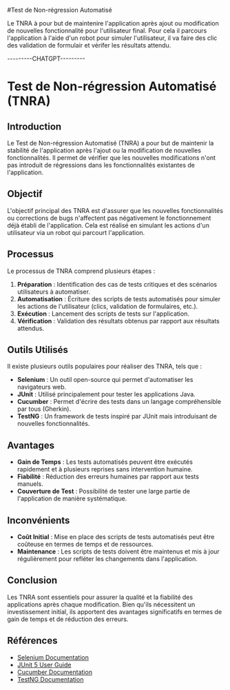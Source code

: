 #Test de Non-régression Automatisé

Le TNRA à pour but de maintenire l'application après ajout ou modification de nouvelles fonctionnalité pour l'utilisateur final. Pour cela il parcours l'application à l'aide d'un robot pour simuler l'utilisateur, il va faire des clic des validation de formulair et vérifer les résultats attendu.

---------CHATGPT---------

# Test de Non-régression Automatisé (TNRA)

## Introduction
Le Test de Non-régression Automatisé (TNRA) a pour but de maintenir la stabilité de l'application après l'ajout ou la modification de nouvelles fonctionnalités. Il permet de vérifier que les nouvelles modifications n'ont pas introduit de régressions dans les fonctionnalités existantes de l'application.

## Objectif
L'objectif principal des TNRA est d'assurer que les nouvelles fonctionnalités ou corrections de bugs n'affectent pas négativement le fonctionnement déjà établi de l'application. Cela est réalisé en simulant les actions d'un utilisateur via un robot qui parcourt l'application.

## Processus
Le processus de TNRA comprend plusieurs étapes :
1. **Préparation** : Identification des cas de tests critiques et des scénarios utilisateurs à automatiser.
2. **Automatisation** : Écriture des scripts de tests automatisés pour simuler les actions de l'utilisateur (clics, validation de formulaires, etc.).
3. **Exécution** : Lancement des scripts de tests sur l'application.
4. **Vérification** : Validation des résultats obtenus par rapport aux résultats attendus.

## Outils Utilisés
Il existe plusieurs outils populaires pour réaliser des TNRA, tels que :
- **Selenium** : Un outil open-source qui permet d'automatiser les navigateurs web.
- **JUnit** : Utilisé principalement pour tester les applications Java.
- **Cucumber** : Permet d'écrire des tests dans un langage compréhensible par tous (Gherkin).
- **TestNG** : Un framework de tests inspiré par JUnit mais introduisant de nouvelles fonctionnalités.

## Avantages
- **Gain de Temps** : Les tests automatisés peuvent être exécutés rapidement et à plusieurs reprises sans intervention humaine.
- **Fiabilité** : Réduction des erreurs humaines par rapport aux tests manuels.
- **Couverture de Test** : Possibilité de tester une large partie de l'application de manière systématique.

## Inconvénients
- **Coût Initial** : Mise en place des scripts de tests automatisés peut être coûteuse en termes de temps et de ressources.
- **Maintenance** : Les scripts de tests doivent être maintenus et mis à jour régulièrement pour refléter les changements dans l'application.

## Conclusion
Les TNRA sont essentiels pour assurer la qualité et la fiabilité des applications après chaque modification. Bien qu'ils nécessitent un investissement initial, ils apportent des avantages significatifs en termes de gain de temps et de réduction des erreurs.

## Références
- [Selenium Documentation](https://www.selenium.dev/documentation/en/)
- [JUnit 5 User Guide](https://junit.org/junit5/docs/current/user-guide/)
- [Cucumber Documentation](https://cucumber.io/docs/guides/10-minute-tutorial/)
- [TestNG Documentation](https://testng.org/doc/documentation-main.html)